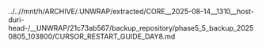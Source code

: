 ../..//mnt/h/ARCHIVE/.UNWRAP/extracted/CORE__2025-08-14__1310__host-duri-head-/__UNWRAP/21c73ab567/backup_repository/phase5_5_backup_20250805_103800/CURSOR_RESTART_GUIDE_DAY8.md
